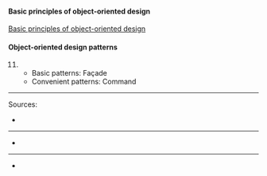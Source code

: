 #### Basic principles of object-oriented design
[Basic principles of object-oriented design](https://university.epam.com/myLearning/path?rootId=13419331&moduleId=13419403)

#### Object-oriented design patterns
11.
    - Basic patterns: Façade
    - Convenient patterns: Сommand
___
Sources:
- []()
___
- []()
___
- []()
